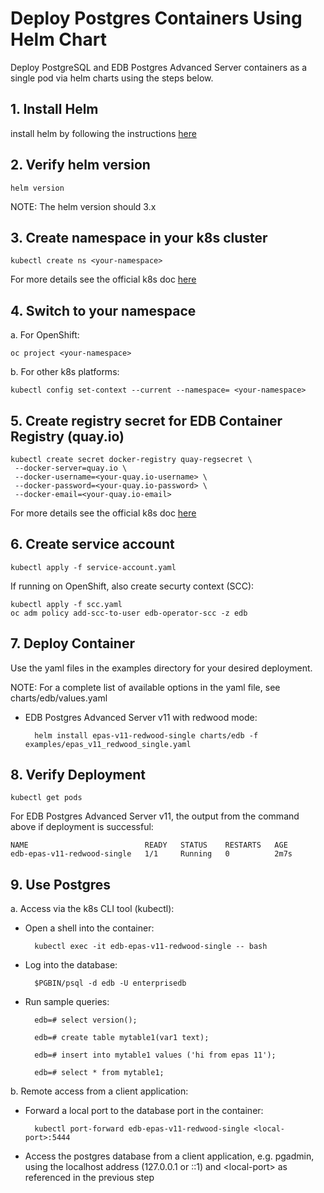 # Deploy Postgres Containers Using Helm Chart
Deploy PostgreSQL and EDB Postgres Advanced Server containers as a single pod via helm charts using the steps below. 

## 1. Install Helm
install helm by following the instructions [here](https://helm.sh/docs/intro/install/)

## 2. Verify helm version

    helm version
NOTE: The helm version should 3.x

## 3. Create namespace in your k8s cluster
    kubectl create ns <your-namespace>
For more details see the official k8s doc [here](https://kubernetes.io/docs/tasks/administer-cluster/namespaces/#creating-a-new-namespace)

## 4. Switch to your namespace
a. For OpenShift:

    oc project <your-namespace>
 
b. For other k8s platforms:

    kubectl config set-context --current --namespace= <your-namespace>

## 5. Create registry secret for EDB Container Registry (quay.io)
    kubectl create secret docker-registry quay-regsecret \
     --docker-server=quay.io \
 	 --docker-username=<your-quay.io-username> \
 	 --docker-password=<your-quay.io-password> \
 	 --docker-email=<your-quay.io-email>

For more details see the official k8s doc [here](https://kubernetes.io/docs/tasks/configure-pod-container/pull-image-private-registry/#create-a-secret-by-providing-credentials-on-the-command-line)

## 6. Create service account
    kubectl apply -f service-account.yaml

If running on OpenShift, also create securty context (SCC):

    kubectl apply -f scc.yaml
    oc adm policy add-scc-to-user edb-operator-scc -z edb

## 7. Deploy Container 
Use the yaml files in the examples directory for your desired deployment.

NOTE: For a complete list of available options in the yaml file, see charts/edb/values.yaml

- EDB Postgres Advanced Server v11 with redwood mode:

        helm install epas-v11-redwood-single charts/edb -f examples/epas_v11_redwood_single.yaml
 

## 8. Verify Deployment
    kubectl get pods

For EDB Postgres Advanced Server v11, the output from the command above if deployment is successful:

    NAME                          READY   STATUS    RESTARTS   AGE
    edb-epas-v11-redwood-single   1/1     Running   0          2m7s


## 9. Use Postgres

a. Access via the k8s CLI tool (kubectl):


- Open a shell into the container:

        kubectl exec -it edb-epas-v11-redwood-single -- bash

- Log into the database:

        $PGBIN/psql -d edb -U enterprisedb

- Run sample queries:

        edb=# select version();

        edb=# create table mytable1(var1 text);

        edb=# insert into mytable1 values ('hi from epas 11');

        edb=# select * from mytable1;

b. Remote access from a client application:

- Forward a local port to the database port in the container:

        kubectl port-forward edb-epas-v11-redwood-single <local-port>:5444

- Access the postgres database from a client application, e.g. pgadmin, using the localhost address (127.0.0.1 or ::1) and \<local-port\> as referenced in the previous step

